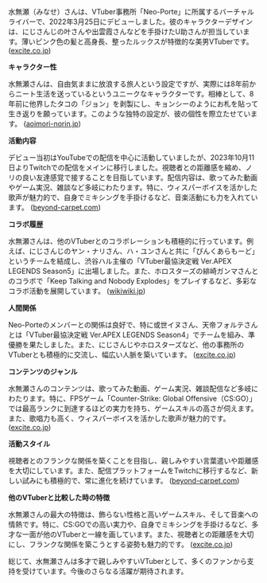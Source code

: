 水無瀬（みなせ）さんは、VTuber事務所「Neo-Porte」に所属するバーチャルライバーで、2022年3月25日にデビューしました。彼のキャラクターデザインは、にじさんじの叶さんや出雲霞さんなどを手掛けたU助さんが担当しています。薄いピンク色の髪と高身長、整ったルックスが特徴的な美男VTuberです。 ([excite.co.jp](https://www.excite.co.jp/news/article/Inside_138288/?utm_source=openai))

**キャラクター性**

水無瀬さんは、自由気ままに放浪する旅人という設定ですが、実際には8年前からニート生活を送っているというユニークなキャラクターです。相棒として、8年前に他界したタコの「ジョン」を剥製にし、キョンシーのようにお札を貼って生き返りを願っています。このような独特の設定が、彼の個性を際立たせています。 ([aoimori-norin.jp](https://www.aoimori-norin.jp/minase-zense/?utm_source=openai))

**活動内容**

デビュー当初はYouTubeでの配信を中心に活動していましたが、2023年10月11日よりTwitchでの配信をメインに移行しました。視聴者との距離感を縮め、ノリの良い友達感覚で接することを目指しています。配信内容は、歌ってみた動画やゲーム実況、雑談など多岐にわたります。特に、ウィスパーボイスを活かした歌声が魅力的で、自身でミキシングを手掛けるなど、音楽活動にも力を入れています。 ([beyond-carpet.com](https://beyond-carpet.com/archives/17072?utm_source=openai))

**コラボ履歴**

水無瀬さんは、他のVTuberとのコラボレーションも積極的に行っています。例えば、にじさんじのヤン・ナリさん、ハ・ユンさんと共に「ぴんくあらもーど」というチームを結成し、渋谷ハル主催の「VTuber最協決定戦 Ver.APEX LEGENDS Season5」に出場しました。また、ホロスターズの緋崎ガンマさんとのコラボで「Keep Talking and Nobody Explodes」をプレイするなど、多彩なコラボ活動を展開しています。 ([wikiwiki.jp](https://wikiwiki.jp/neo-porte/%E6%B0%B4%E7%84%A1%E7%80%AC?utm_source=openai))

**人間関係**

Neo-Porteのメンバーとの関係は良好で、特に或世イヌさん、天帝フォルテさんとは「VTuber最協決定戦 Ver.APEX LEGENDS Season4」でチームを組み、準優勝を果たしました。また、にじさんじやホロスターズなど、他の事務所のVTuberとも積極的に交流し、幅広い人脈を築いています。 ([excite.co.jp](https://www.excite.co.jp/news/article/Inside_138288/?utm_source=openai))

**コンテンツのジャンル**

水無瀬さんのコンテンツは、歌ってみた動画、ゲーム実況、雑談配信など多岐にわたります。特に、FPSゲーム「Counter-Strike: Global Offensive（CS:GO）」では最高ランクに到達するほどの実力を持ち、ゲームスキルの高さが伺えます。また、歌唱力も高く、ウィスパーボイスを活かした歌声が魅力的です。 ([excite.co.jp](https://www.excite.co.jp/news/article/Inside_138288/?utm_source=openai))

**活動スタイル**

視聴者とのフランクな関係を築くことを目指し、親しみやすい言葉遣いや距離感を大切にしています。また、配信プラットフォームをTwitchに移行するなど、新しい試みにも積極的で、常に進化を続けています。 ([beyond-carpet.com](https://beyond-carpet.com/archives/17072?utm_source=openai))

**他のVTuberと比較した時の特徴**

水無瀬さんの最大の特徴は、飾らない性格と高いゲームスキル、そして音楽への情熱です。特に、CS:GOでの高い実力や、自身でミキシングを手掛けるなど、多才な一面が他のVTuberと一線を画しています。また、視聴者との距離感を大切にし、フランクな関係を築こうとする姿勢も魅力的です。 ([excite.co.jp](https://www.excite.co.jp/news/article/Inside_138288/?utm_source=openai))

総じて、水無瀬さんは多才で親しみやすいVTuberとして、多くのファンから支持を受けています。今後のさらなる活躍が期待されます。 